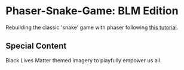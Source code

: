 # Phaser-Snake-Game: BLM Edition
Rebuilding the classic 'snake' game with phaser following [this tutorial](http://tutorialzine.com/2015/06/making-your-first-html5-game-with-phaser/).

## Special Content
Black Lives Matter themed imagery to playfully empower us all.